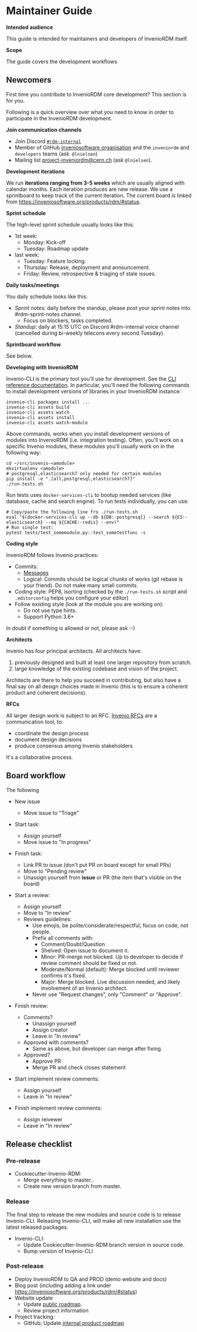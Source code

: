 # Maintainer Guide

**Intended audience**

This guide is intended for maintainers and developers of InvenioRDM itself.

**Scope**

The guide covers the development workflows

## Newcomers

First time you contribute to InvenioRDM core development? This section is for you.

Following is a quick overview over what you need to know in order to participate in the InvenioRDM development.

**Join communication channels**

- Join Discord [``#rdm-internal``](https://discord.gg/8qatqBC)
- Member of GitHub [inveniosoftware organisation](https://github.com/inveniosoftware/opensource/blob/master/repositories.yml) and the ``inveniordm`` and ``developers`` teams (ask`` @lnielsen``)
- Mailing list project-inveniordm@cern.ch (ask ``@lnielsen``).

**Development iterations**

We run **iterations ranging from 3-5 weeks** which are usually aligned with calendar months. Each iteration produces are new release. We use a sprintboard to keep track of the current iteration. The current board is linked from https://inveniosoftware.org/products/rdm/#status.

**Sprint schedule**

The high-level sprint schedule usually looks like this:

- 1st week:
    - Monday: Kick-off
    - Tuesday: Roadmap update
- last week:
    - Tuesday: Feature locking.
    - Thursday: Release, deployment and announcement.
    - Friday: Review, retrospective & triaging of stale issues.

**Daily tasks/meetings**

You daily schedule looks like this:

- *Sprint notes:* daily before the standup, please post your sprint notes into #rdm-sprint-notes channel.
    - Focus on blockers, tasks completed.
- *Standup:* daily at 15:15 UTC on Discord #rdm-internal voice channel (cancelled during bi-weekly telecons every second Tuesday).

**Sprintboard workflow**

See below.

**Developing with InvenioRDM**

Invenio-CLI is the primary tool you'll use for development. See the [CLI reference documentation](https://inveniordm.docs.cern.ch/reference/cli/). In particular, you'll need the following commands to install development versions of libraries in your InvenioRDM instance:

```
invenio-cli packages install ...
invenio-cli assets build
invenio-cli assets watch
invenio-cli assets install
invenio-cli assets watch-module
```

Above commands, works when you install development versions  of modules into InvenioRDM (i.e. integration testing). Often, you'll work on a specific Invenio modules, these modules you'll usually work on in the following way:

```
cd ~/src/invenio-<amodule>
mkvirtualenv <amodule>
# postgresql,elasticsearch7 only needed for certain modules
pip install -e ".[all,postgresql,elasticsearch7]"
./run-tests.sh
```

Run tests uses ``docker-services-cli`` to bootup needed services (like database, cache and search engine). To run tests individually, you can use:

```
# Copy/paste the following line fro ./run-tests.sh
eval "$(docker-services-cli up --db ${DB:-postgresql} --search ${ES:-elasticsearch} --mq ${CACHE:-redis} --env)"
# Run single test:
pytest tests/test_somemodule.py::test_sometestfunc -s
```


**Coding style**

InvenioRDM follows Invenio practices:

- Commits:
    - [Messages](https://invenio.readthedocs.io/en/latest/community/contributing/contribution-guide.html#commit-messages)
    - Logical: Commits should be logical chunks of works (git rebase is your friend). Do not make many small commits.
- Coding style: PEP8, isorting (checked by the ``./run-tests.sh`` script and ``.editorconfig`` helps you configure your editor)
- Follow existing style (look at the module you are working on):
    - Do not use type hints.
    - Support Python 3.6+


In doubt if something is allowed or not, please ask :-)

**Architects**

Invenio has four principal architects. All architects have:

1. previously designed and built at least one larger repository from scratch.
2. large knowledge of the existing codebase and vision of the project.

Architects are there to help you succeed in contributing, but also have a final say on all design choices made in Invenio (this is to ensure a coherent product and coherent decisions).

**RFCs**

All larger design work is subject to an RFC. [Invenio RFCs](https://github.com/inveniosoftware/rfcs) are a communication tool, to:

- coordinate the design process
- document design decisions
- produce consensus among Invenio stakeholders

It's a collaborative process.


## Board workflow

The following

- New issue
    - Move issue to "Triage"

- Start task:
    - Assign yourself
    - Move issue to "In progress"

- Finish task:
    - Link PR to issue (don't put PR on board except for small PRs)
    - Move to "Pending review"
    - Unassign yourself from **issue** or PR (the item that's visible on the board)

- Start a review:
    - Assign yourself
    - Move to "In review"
    - Reviews guidelines:
        - Use emojis, be polite/considerate/respectful, focus on code, not people.
        - Prefix all comments with:
            - Comment/Doubt/Question
            - Shelved: Open issue to document it.
            - Minor: PR-merge not blocked. Up to developer to decide if review comment should be fixed or not.
            - Moderate/Normal (default): Merge blocked until reviewer confirms it's fixed.
            - Major: Merge blocked. Live discussion needed, and likely involvement of an Invenio architect.
        - Never use "Request changes", only "Comment" or "Approve".

- Finish review:
    - Comments?
        - Unassign yourself
        - Assign creator
        - Leave in "In review"
    - Approved with comments?
        - Same as above, but developer can merge after fixing.
    - Approved?
        - Approve PR
        - Merge PR and check closes statement

- Start implement review comments:

    - Assign yourself
    - Leave in "In review"

- Finish implement review comments:

    - Assign reivewer
    - Leave in "In review"

## Release checklist

### Pre-release

- Cookiecutter-Invenio-RDM:
    - Merge everything to master..
    - Create new version branch from master.

### Release

The final step to release the new modules and source code is to release Invenio-CLI. Releasing Invenio-CLI, will make all new installation use the latest released packages.

- Invenio-CLI:
    - Update Cookiecutter-Invenio-RDM branch version in source code.
    - Bump version of Invenio-CLI

### Post-release

- Deploy InvenioRDM to QA and PROD (demo website and docs)
- Blog post (including adding a link under https://inveniosoftware.org/products/rdm/#status)
- Website update
    - Update [public roadmap](https://inveniosoftware.org/products/rdm/roadmap/).
    - Review project information
- Project tracking:
    - GitHub: Update [internal product roadmap](https://github.com/inveniosoftware/product-rdm/milestones?direction=asc&sort=due_date&state=open)
